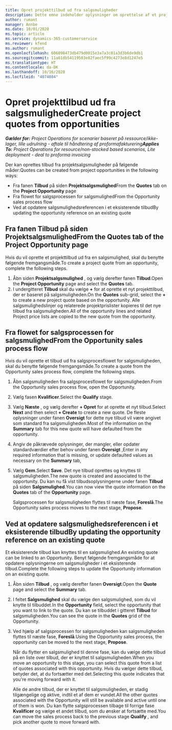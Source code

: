 ```yaml
---
title: Opret projekttilbud ud fra salgsmuligheder
description: Dette emne indeholder oplysninger om oprettelse af et projekttilbud fra en salgsmulighed.
author: rumant
manager: Annbe
ms.date: 10/01/2020
ms.topic: article
ms.service: dynamics-365-customerservice
ms.reviewer: kfend
ms.author: rumant
ms.openlocfilehash: 606098473db479d0015e3a7a3c01a3d3b6de9db1
ms.sourcegitcommit: 11a61db54119503e82faec5f99c4273e8d1247e5
ms.translationtype: HT
ms.contentlocale: da-DK
ms.lasthandoff: 10/16/2020
ms.locfileid: "4074084"
---
```

# <a name="create-project-quotes-from-opportunities"></a><span data-ttu-id="c7fcd-103">Opret projekttilbud ud fra salgsmuligheder</span><span class="sxs-lookup"><span data-stu-id="c7fcd-103">Create project quotes from opportunities</span></span>

<span data-ttu-id="c7fcd-104">_**Gælder for:** Project Operations for scenarier baseret på ressource/ikke-lager, lille udrulning - aftale til håndtering af proformafakturering_</span><span class="sxs-lookup"><span data-stu-id="c7fcd-104">_**Applies To:** Project Operations for resource/non-stocked based scenarios, Lite deployment - deal to proforma invoicing_</span></span>

<span data-ttu-id="c7fcd-105">Der kan oprettes tilbud fra projektsalgsmuligheder på følgende måder:</span><span class="sxs-lookup"><span data-stu-id="c7fcd-105">Quotes can be created from project opportunities in the following ways:</span></span>

- <span data-ttu-id="c7fcd-106">Fra fanen **Tilbud** på siden **Projektsalgsmulighed**</span><span class="sxs-lookup"><span data-stu-id="c7fcd-106">From the **Quotes** tab on the **Project Opportunity** page</span></span>
- <span data-ttu-id="c7fcd-107">Fra flowet for salgsprocessen for salgsmulighed</span><span class="sxs-lookup"><span data-stu-id="c7fcd-107">From the Opportunity sales process flow</span></span>
- <span data-ttu-id="c7fcd-108">Ved at opdatere salgsmulighedsreferencen i et eksisterende tilbud</span><span class="sxs-lookup"><span data-stu-id="c7fcd-108">By updating the opportunity reference on an existing quote</span></span>

## <a name="from-the-quotes-tab-of-the-project-opportunity-page"></a><span data-ttu-id="c7fcd-109">Fra fanen Tilbud på siden Projektsalgsmulighed</span><span class="sxs-lookup"><span data-stu-id="c7fcd-109">From the Quotes tab of the Project Opportunity page</span></span>

<span data-ttu-id="c7fcd-110">Hvis du vil oprette et projekttilbud ud fra en salgsmulighed, skal du benytte følgende fremgangsmåde.</span><span class="sxs-lookup"><span data-stu-id="c7fcd-110">To create a project quote from an opportunity, complete the following steps.</span></span>

1. <span data-ttu-id="c7fcd-111">Åbn siden **Projektsalgsmulighed** , og vælg derefter fanen **Tilbud**.</span><span class="sxs-lookup"><span data-stu-id="c7fcd-111">Open the **Project Opportunity** page and select the **Quotes** tab.</span></span> 
2. <span data-ttu-id="c7fcd-112">I undergitteret **Tilbud** skal du vælge **+** for at oprette et nyt projekttilbud, der er baseret på salgsmuligheden.</span><span class="sxs-lookup"><span data-stu-id="c7fcd-112">On the **Quotes** sub-grid, select the **+** to create a new project quote based on the opportunity.</span></span> <span data-ttu-id="c7fcd-113">Alle salgsmulighedslinjer og relaterede projektprislister kopieres til det nye tilbud fra salgsmuligheden.</span><span class="sxs-lookup"><span data-stu-id="c7fcd-113">All of the opportunity lines and related Project price lists are copied to the new quote from the opportunity.</span></span>

## <a name="from-the-opportunity-sales-process-flow"></a><span data-ttu-id="c7fcd-114">Fra flowet for salgsprocessen for salgsmulighed</span><span class="sxs-lookup"><span data-stu-id="c7fcd-114">From the Opportunity sales process flow</span></span>

<span data-ttu-id="c7fcd-115">Hvis du vil oprette et tilbud ud fra salgsprocesflowet for salgsmuligheden, skal du benytte følgende fremgangsmåde.</span><span class="sxs-lookup"><span data-stu-id="c7fcd-115">To create a quote from the Opportunity sales process flow, complete the following steps.</span></span>

1. <span data-ttu-id="c7fcd-116">Åbn salgsmuligheden fra salgsprocesflowet for salgsmuligheden.</span><span class="sxs-lookup"><span data-stu-id="c7fcd-116">From the Opportunity sales process flow, open the Opportunity.</span></span>
2. <span data-ttu-id="c7fcd-117">Vælg fasen **Kvalificer**.</span><span class="sxs-lookup"><span data-stu-id="c7fcd-117">Select the **Qualify** stage.</span></span> 
3. <span data-ttu-id="c7fcd-118">Vælg **Næste** , og vælg derefter **+ Opret** for at oprette et nyt tilbud.</span><span class="sxs-lookup"><span data-stu-id="c7fcd-118">Select **Next** and then select **+ Create** to create a new quote.</span></span> <span data-ttu-id="c7fcd-119">De fleste oplysninger under fanen **Oversigt** for dette nye tilbud vil være angivet som standard fra salgsmuligheden.</span><span class="sxs-lookup"><span data-stu-id="c7fcd-119">Most of the information on the **Summary** tab for this new quote will have defaulted from the opportunity.</span></span> 
4. <span data-ttu-id="c7fcd-120">Angiv de påkrævede oplysninger, der mangler, eller opdater standardværdier efter behov under fanen **Oversigt** ,</span><span class="sxs-lookup"><span data-stu-id="c7fcd-120">Enter in any required information that is missing, or update defaulted values as necessary on the **Summary** tab,</span></span>
5. <span data-ttu-id="c7fcd-121">Vælg **Gem**.</span><span class="sxs-lookup"><span data-stu-id="c7fcd-121">Select **Save**.</span></span> <span data-ttu-id="c7fcd-122">Det nye tilbud oprettes og knyttes til salgsmuligheden.</span><span class="sxs-lookup"><span data-stu-id="c7fcd-122">The new quote is created and associated to the opportunity.</span></span> <span data-ttu-id="c7fcd-123">Du kan nu få vist tilbudsoplysningerne under fanen **Tilbud** på siden **Salgsmulighed**.</span><span class="sxs-lookup"><span data-stu-id="c7fcd-123">You can now view the quote information on the **Quotes** tab of the **Opportunity** page.</span></span> 

   <span data-ttu-id="c7fcd-124">Salgsprocessen for salgsmuligheden flyttes til næste fase, **Foreslå**.</span><span class="sxs-lookup"><span data-stu-id="c7fcd-124">The Opportunity sales process moves to the next stage, **Propose**.</span></span>


## <a name="by-updating-the-opportunity-reference-on-an-existing-quote"></a><span data-ttu-id="c7fcd-125">Ved at opdatere salgsmulighedsreferencen i et eksisterende tilbud</span><span class="sxs-lookup"><span data-stu-id="c7fcd-125">By updating the opportunity reference on an existing quote</span></span>

<span data-ttu-id="c7fcd-126">Et eksisterende tilbud kan knyttes til en salgsmulighed.</span><span class="sxs-lookup"><span data-stu-id="c7fcd-126">An existing quote can be linked to an Opportunity.</span></span> <span data-ttu-id="c7fcd-127">Benyt følgende fremgangsmåde for at opdatere oplysningerne om salgsmuligheder i et eksisterende tilbud.</span><span class="sxs-lookup"><span data-stu-id="c7fcd-127">Complete the following steps to update the Opportunity information on an existing quote.</span></span>

1. <span data-ttu-id="c7fcd-128">Åbn siden **Tilbud** , og vælg derefter fanen **Oversigt**.</span><span class="sxs-lookup"><span data-stu-id="c7fcd-128">Open the **Quote** page and select the **Summary** tab.</span></span>
2. <span data-ttu-id="c7fcd-129">I feltet **Salgsmulighed** skal du vælge den salgsmulighed, som du vil knytte til tilbuddet.</span><span class="sxs-lookup"><span data-stu-id="c7fcd-129">In the **Opportunity** field, select the opportunity that you want to link to the quote.</span></span> <span data-ttu-id="c7fcd-130">Du kan se tilbuddet i gitteret **Tilbud** for salgsmuligheden.</span><span class="sxs-lookup"><span data-stu-id="c7fcd-130">You can see the quote in the **Quotes** grid of the Opportunity.</span></span> 
3. <span data-ttu-id="c7fcd-131">Ved hjælp af salgsprocessen for salgsmuligheden kan salgsmuligheden flyttes til næste fase, **Foreslå**.</span><span class="sxs-lookup"><span data-stu-id="c7fcd-131">Using the Opportunity sales process, the opportunity can be moved to the next stage, **Propose**.</span></span> 

   <span data-ttu-id="c7fcd-132">Når du flytter en salgsmulighed til denne fase, kan du vælge dette tilbud på en liste over tilbud, der er knyttet til salgsmuligheden.</span><span class="sxs-lookup"><span data-stu-id="c7fcd-132">When you move an opportunity to this stage, you can select this quote from a list of quotes associated with this opportunity.</span></span> <span data-ttu-id="c7fcd-133">Hvis du vælger dette tilbud, betyder det, at du fortsætter med det.</span><span class="sxs-lookup"><span data-stu-id="c7fcd-133">Selecting this quote indicates that you're moving forward with it.</span></span>

   <span data-ttu-id="c7fcd-134">Alle de andre tilbud, der er knyttet til salgsmuligheden, er stadig tilgængelige og aktive, indtil et af dem er vundet.</span><span class="sxs-lookup"><span data-stu-id="c7fcd-134">All the other quotes associated with the Opportunity will still be available and active until one of them is won.</span></span> <span data-ttu-id="c7fcd-135">Du kan flytte salgsprocessen tilbage til forrige fase **Kvalificer** og vælge et andet tilbud, som du ønsker at fortsætte med.</span><span class="sxs-lookup"><span data-stu-id="c7fcd-135">You can move the sales process back to the previous stage **Qualify** , and pick another quote to move forward with.</span></span>
